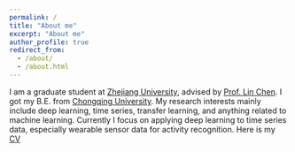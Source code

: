 ```yaml
---
permalink: /
title: "About me"
excerpt: "About me"
author_profile: true
redirect_from:
  - /about/
  - /about.html
---
```


I am a graduate student at [Zhejiang University](http://www.zju.edu.cn/english/), advised by [Prof. Lin Chen](http://mypage.zju.edu.cn/lc). I got my B.E. from [Chongqing University](http://english.cqu.edu.cn/). My research interests mainly include deep learning, time series, transfer learning, and anything related to machine learning. Currently I focus on applying deep learning to time series data, especially wearable sensor data for activity recognition. Here is my [CV]( https://drewanye.github.io/files/cv.pdf)
